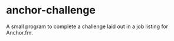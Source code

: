 # anchor-challenge
A small program to complete a challenge laid out in a job listing for Anchor.fm.
